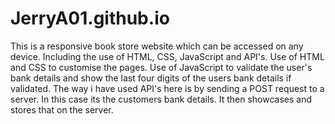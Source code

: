 # JerryA01.github.io
This is a responsive book store website which can be accessed on any device. Including the use of HTML, CSS, JavaScript and API's. Use of HTML and CSS to customise the pages. Use of JavaScript to validate the user's bank details and show the last four digits of the users bank details if validated. The way i have used API's here is by sending a POST request to a server. In this case its the customers bank details. It then showcases and stores that on the server. 
